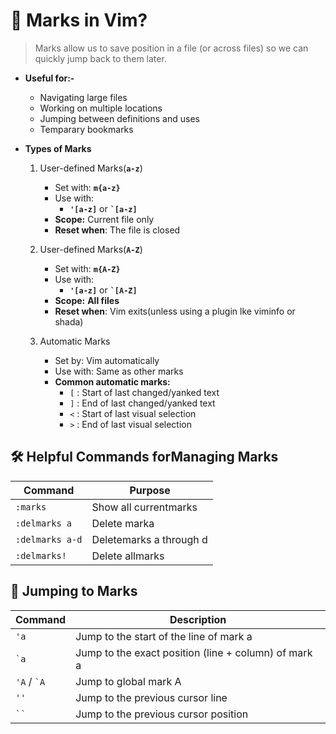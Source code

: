 # 🔖 Marks in Vim?
> Marks allow us to save position in a file (or across files) so we can quickly jump back to them later.

- **Useful for:-**
    - Navigating large files
    - Working on multiple locations
    - Jumping between definitions and uses
    - Temparary bookmarks

- **Types of Marks** 
    1. User-defined Marks(**`a-z`**)
        - Set with:  **`m{a-z}`**
        - Use with:
            - **`'[a-z]`** or **``` `[a-z] ```** 
        - **Scope:** Current file only
        - **Reset when**: The file is closed
    
    2. User-defined Marks(**`A-Z`**)
        - Set with:  **`m{A-Z}`**
        - Use with:
            - **`'[a-z]`** or **``` `[A-Z] ```** 
        - **Scope:** **All files**
        - **Reset when**: Vim exits(unless using a plugin lke viminfo or shada)

    3. Automatic Marks
        - Set by: Vim automatically
        - Use with: Same as other marks
        - **Common automatic marks:**
            - `[` : Start of last changed/yanked text
            - `]` : End of last changed/yanked text
            - `<` : Start of last visual selection
            - `>` : End of last visual selection

## 🛠️ Helpful Commands forManaging Marks
| Command | Purpose |
|---------|---------|
| `:marks` | Show all currentmarks |
| `:delmarks a` | Delete marka |
| `:delmarks a-d` | Deletemarks a through d |
| `:delmarks!` | Delete allmarks |


## 🚀 Jumping to Marks
| Command | Description |
|---------|-------------|
| `'a` | Jump to the start of the line of mark a |
| `` `a `` | Jump to the exact position (line + column) of mark a |
| `'A` / `` `A `` | Jump to global mark A |
| `''` | Jump to the previous cursor line |
| ``` `` ``` | Jump to the previous cursor position |

    